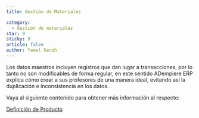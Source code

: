 ```yaml
---
title: Gestión de Materiales

category:
  - Gestión de materiales
star: 9
sticky: 9
article: false
author: Yamel Senih
---
```



Los datos maestros incluyen registros que dan lugar a transacciones, por lo tanto no son modificables de forma regular, en este sentido ADempiere ERP explica cómo crear a sus profesores de una manera ideal, evitando así la duplicación e inconsistencia en los datos.

Vaya al siguiente contenido para obtener más información al respecto:

[Definición de Producto](producto)

